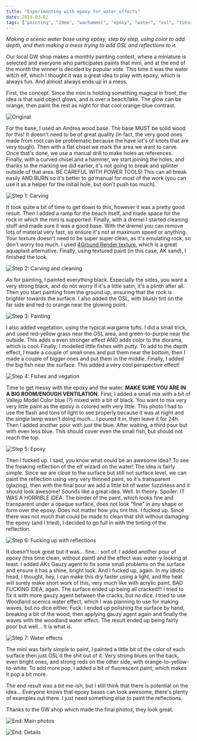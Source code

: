 ```yaml
---
title: "Experimenting with epoxy for water effects"
date: 2019-03-02
tags: ["painting", "28mm", "warhammer", "epoxy", "water", "osl", "tutorial"]
---
```


*Making a scenic water base using epoxy, step by step, using color to add depth, and then making a mess trying to add OSL and reflections to it.*

<!--more--> 

Our local GW shop makes a monthly painting contest, where a miniature is selected and everyone who participates paints that mini, and at the end of the month the winner is decided by popular vote. This time it was the water witch elf, which I thought it was a great idea to play with epoxy, which is always fun. And almost always ends up in a mess.

First, the concept. Since the mini is holding something magical in front, the idea is that said object glows, and is over a beach/lake. The glow can be orange, then paint the rest as night for that cool orange-blue contrast.

![Original](https://cloud.ajimenez.es/index.php/s/mzzwbMpkEyoyL98/preview)

For the base, I used an Andrea wood base. The base MUST be solid wood for this! It doesn't need to be of great quality (in fact, the very good ones made from root can be problematic because the have lot's of knots that are very tough). Then with a flat chisel we mark the area we want to carve. Once that's done, we use a manual drill to make holes as references. Finally, with a curved chisel and a hammer, we start joining the holes, and thanks to the marking we did earlier, it's not going to break and splinter outside of that area. BE CAREFUL WITH POWER TOOLS! This can all break easily AND BURN so it's better to go manual for most of the work (you can use it as a helper for the initial hole, but don't push too much).

![Step 1: Carving](https://cloud.ajimenez.es/index.php/s/iApZMCEPXnCH8Fi/preview)

It took quite a bit of time to get down to this, however it was a pretty good result. Then I added a ramp for the beach itself, and made space for the rock in which the mini is supported. Finally, with a dremel I started cleaning stuff and made sure it was a good base. With the dremel you can remove lots of material very fast, so ensure it's not at maximum speed or anything. Your texture doesn't need to be super super clean, as it's emulating rock, so don't worry too much. I used [4Ground Render texture](http://www.greatescapegames.co.uk/painting-modelling-1/glues/4ground-render.html), which is a great aquaplast alternative. Finally, using textured paint (in this case, AK sand), I finished the look.

![Step 2: Carving and cleaning](https://cloud.ajimenez.es/index.php/s/zfRR9Yp3QEkGmza/preview)

As for painting, I painted everything black. Especially the sides, you want a very strong black, and do not worry if it's a little satin, it's a plinth after all. Then you start painting from the ground up, ensuring that the rock is brighter towards the surface. I also added the OSL, with bluish tint on the far side and red-to orange near the glowing point.

![Step 3: Painting](https://cloud.ajimenez.es/index.php/s/t53kyFQdtYwdrG9/preview)

I also added vegetation, using the typical wargame tufts. I did a small trick, and used red-yellow grass near the OSL area, and green-to-purple near the outside. This adds a even stronger effect AND adds color to the diorama, which is cool. Finally, I modelled little fishes with putty. To add to the depth effect, I made a couple of small ones and put them near the bottom, then I made a couple of bigger ones and put them in the middle. Finally, I added the big fish near the surface. This added a very cool perspective effect!

![Step 4: Fishes and vegation](https://cloud.ajimenez.es/index.php/s/HqpAiiseeEXWtcH/preview)

Time to get messy with the epoxy and the water. **MAKE SURE YOU ARE IN A BIG ROOM/ENOUGH VENTILATION.** First, I added a small mix with a bit of Vallejo Model Color blue (?) mixed with a bit of black. You want to mix very very little paint as the epoxy is colored with very little. This photo I had to use the flash and tons of light to see properly because it was at night and the single lamp wasn't doing much... I poured it in, then leave it for 24h. Then I added another pour with just the blue. After waiting, a third pour but with even less blue. This should cover even the small fish, but should not reach the top.

![Step 5: Epoxy](https://cloud.ajimenez.es/index.php/s/9y8BW9SminFNiXQ/preview)

Then I fucked up. I said, you know what could be an awesome idea? To see the freaking reflection of the elf wizard on the water! The idea is fairly simple. Since we are close to the surface but still not surface level, we can paint the reflection using very very thinned paint, so it's transparent (glazing), then with the final pour we add a little bit of water fuzziness and it should look awesome! Sounds like a great idea. Well. In theory. Spoiler: IT WAS A HORRIBLE IDEA. The binder of the paint, which looks fine and transparent under a opaque surface, does not look "fine" in any shape or form over the epoxy. Does not matter how you tint this. I fucked up. Since there was not much that could be made to clean that shit without damaging the epoxy (and I tried), I decided to go full in with the tinting of the reflection.

![Step 6: Fucking up with reflections](https://cloud.ajimenez.es/index.php/s/bFDCTywMm2fqJeW/preview)

It doesn't look great but it was... fine... sort of. I added another pour of epoxy (this time clean, without paint) and the effect was water-y looking at least. I added AKs Gauzy agent to fix some small problems on the surface and ensure it has a shine, bright look. And I fucked up, again. In my idiotic head, I thought, hey, I can make this dry faster using a light, and the heat will surely make short work of this, very much like with acrylic paint. BAD FUCKING IDEA, again. The surface ended up being all cracked!!! I tried to fix it with more gauzy agent between the cracks, but no dice. I tried to use Woodland scenics water effect, which I was planning to use for making waves, but no dice either. Fuck. I ended up polishing the surface by hand, breaking a bit of the wood, then applying gauzy agent again and finally the waves with the woodland water effect. The result ended up being fairly poor but well... It is what is.

![Step 7: Water effects](https://cloud.ajimenez.es/index.php/s/2cxZy5c9Fz3ME4T/preview)

The mini was fairly simple to paint, I painted a little bit of the color of each surface then just OSL'd the shit out of it. Very strong blues on the back, even bright ones, and strong reds on the other side, with orange-to-yellow-to-white. To add more pop, I added a bit of fluorescent paint, which makes it pop a bit more.

The end result was a bit me-ish, but I still think that there is potential on the idea... Everyone knows that epoxy bases can look awesome, there's plenty of examples out there. I just need something else to paint the reflections.

Thanks to the GW shop which made the final photos, they look great.

![End: Main photos](https://cloud.ajimenez.es/index.php/s/q7LpmG8s63Emjy9/preview)

![End: Details](https://cloud.ajimenez.es/index.php/s/qyrJcXFMaJ437GS/preview)

